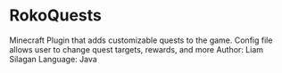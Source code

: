 # RokoQuests
Minecraft Plugin that adds customizable quests to the game.
Config file allows user to change quest targets, rewards, and more
Author: Liam Silagan
Language: Java